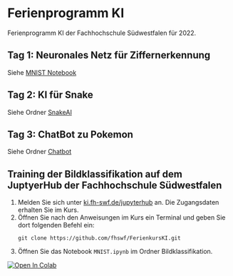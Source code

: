 # Ferienprogramm KI

Ferienprogramm KI der Fachhochschule Südwestfalen für 2022.

## Tag 1: Neuronales Netz für Ziffernerkennung
Siehe [MNIST Notebook](Bildklassifikation/MNIST.ipynb)

## Tag 2: KI für Snake
Siehe Ordner [SnakeAI](SnakeAI)

## Tag 3: ChatBot zu Pokemon
Siehe Ordner [Chatbot](Chatbot)




## Training der Bildklassifikation auf dem JuptyerHub der Fachhochschule Südwestfalen

1. Melden Sie sich unter [ki.fh-swf.de/jupyterhub](https://www.ki.fh-swf.de/jupyterhub) an. Die Zugangsdaten erhalten Sie im Kurs.
2. Öffnen Sie nach den Anweisungen im Kurs ein Terminal und geben Sie dort folgenden Befehl ein:
    ```
    git clone https://github.com/fhswf/FerienkursKI.git
    ```
3. Öffnen Sie das Notebook `MNIST.ipynb` im Ordner Bildklassifikation.


[![Open In Colab](https://colab.research.google.com/assets/colab-badge.svg)](https://colab.research.google.com/github/fhswf/FerienkursKI/blob/main/Bildklassifikation/MNIST.ipynb)
